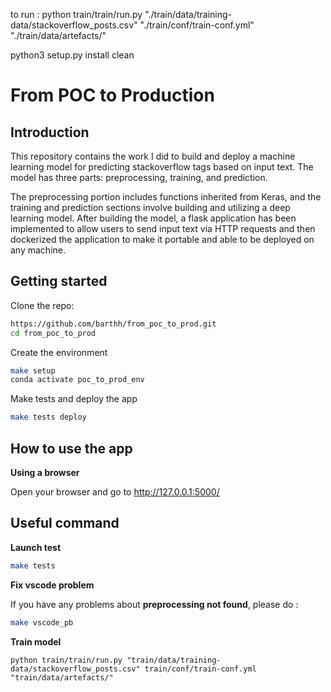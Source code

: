 
to run : 
python train/train/run.py "./train/data/training-data/stackoverflow_posts.csv" "./train/conf/train-conf.yml" "./train/data/artefacts/"


python3 setup.py install clean


# From POC to Production

## Introduction

This repository contains the work I did to build and deploy a machine learning model for predicting stackoverflow tags based on input text. The model has three parts: preprocessing, training, and prediction. 

The preprocessing portion includes functions inherited from Keras, and the training and prediction sections involve building and utilizing a deep learning model. After building the model, a flask application has been implemented to allow users to send input text via HTTP requests and then dockerized the application to make it portable and able to be deployed on any machine.

## Getting started

Clone the repo:
```bash
https://github.com/barthh/from_poc_to_prod.git
cd from_poc_to_prod
```

Create the environment
```bash
make setup
conda activate poc_to_prod_env
```

Make tests and deploy the app
```bash
make tests deploy
```

## How to use the app
**Using a browser**

Open your browser and go to http://127.0.0.1:5000/


## Useful command

**Launch test**
```bash
make tests
```

**Fix vscode problem**

If you have any problems about **preprocessing not found**, please do :
```bash
make vscode_pb
```

**Train model**
```
python train/train/run.py "train/data/training-data/stackoverflow_posts.csv" train/conf/train-conf.yml "train/data/artefacts/"
```
